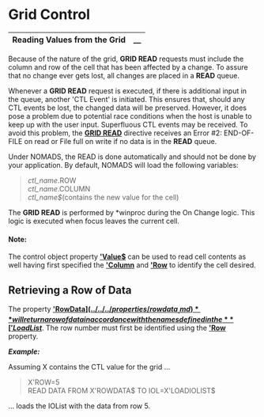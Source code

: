 # Grid Control 

**Reading Values from the Grid** |  **__**  
---|---  
  
Because of the nature of the grid, **GRID READ** requests must include the column and row of the cell that has been affected by a change. To assure that no change ever gets lost, all changes are placed in a **READ** queue.

Whenever a **GRID READ** request is executed, if there is additional input in the queue, another 'CTL Event' is initiated. This ensures that, should any CTL events be lost, the changed data will be preserved. However, it does pose a problem due to potential race conditions when the host is unable to keep up with the user input. Superfluous CTL events may be received. To avoid this problem, the **[GRID READ](../../../directives/grid.htm#Mark29)** directive receives an Error #2: END-OF-FILE on read or File full on write if no data is in the **READ** queue.

Under NOMADS, the READ is done automatically and should not be done by your application. By default, NOMADS will load the following variables:

> _ctl_name_.ROW   
>  _ctl_name_.COLUMN  
>  _ctl_name$_(contains the new value for the cell)

The **GRID READ** is performed by *winproc during the On Change logic. This logic is executed when focus leaves the current cell.

#### **Note:**  
The control object property **['Value$](../../../properties/value_.md)** can be used to read cell contents as well having first specified the **['Column](../../../properties/column.md)** and **['Row](../../../properties/row.md)** to identify the cell desired.

## Retrieving a Row of Data

The property **['RowData$](../../../properties/rowdata_.md)** will return a row of data in accordance with the names defined in the **['LoadList$](../../../properties/loadlist_.md)**. The row number must first be identified using the **['Row](../../../properties/row.md)** property.

**_Example:_**

Assuming X contains the CTL value for the grid ...

> X'ROW=5  
>  READ DATA FROM X'ROWDATA$ TO IOL=X'LOADIOLIST$

... loads the IOList with the data from row 5.
